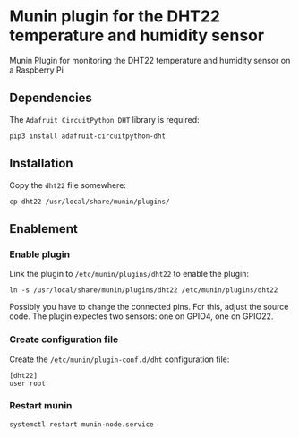 # Munin plugin for the DHT22 temperature and humidity sensor

Munin Plugin for monitoring the DHT22 temperature and humidity sensor
on a Raspberry Pi

## Dependencies

The `Adafruit CircuitPython DHT` library is required:

```
pip3 install adafruit-circuitpython-dht
```

## Installation

Copy the `dht22` file somewhere:

```
cp dht22 /usr/local/share/munin/plugins/
```

## Enablement

### Enable plugin
Link the plugin to `/etc/munin/plugins/dht22` to enable the plugin:

```
ln -s /usr/local/share/munin/plugins/dht22 /etc/munin/plugins/dht22
```

Possibly you have to change the connected pins. For this, adjust the
source code. The plugin expectes two sensors: one on GPIO4, one on GPIO22.

### Create configuration file

Create the `/etc/munin/plugin-conf.d/dht` configuration file:

```
[dht22]
user root
```

### Restart munin

```
systemctl restart munin-node.service
```

